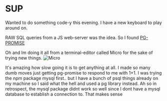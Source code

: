 # SUP

Wanted to do something code-y this evening. I have a new keyboard to play around on.

RAW SQL queries from a JS web-server was the idea.
So I found [PG-PROMISE](https://github.com/vitaly-t/pg-promise)

Oh and Im doing it all from a terminal-editor called Micro for the sake of trying new things.
![Micro](http://oi67.tinypic.com/156z69e.jpg)

It's amazing how slow going it is to get anything at all. I made so many dumb moves just getting pg-promise to respond to me with 1+1.
I was trying the npm package mysql first.. but I have a bunch of psql things already on my machine so I said what the hell and used a pg library instead.
Ah so in retrospect, the mysql package didnt work so well since I dont have a mysql database to establish a connection to. That makes sense